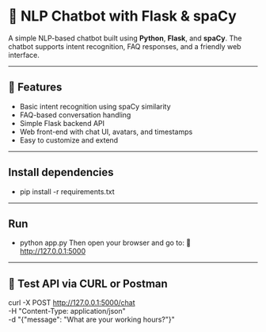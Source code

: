 # 🧠 NLP Chatbot with Flask & spaCy

A simple NLP-based chatbot built using **Python**, **Flask**, and **spaCy**. The chatbot supports intent recognition, FAQ responses, and a friendly web interface.

---

## 🚀 Features

- Basic intent recognition using spaCy similarity
- FAQ-based conversation handling
- Simple Flask backend API
- Web front-end with chat UI, avatars, and timestamps
- Easy to customize and extend

---

## Install dependencies
- pip install -r requirements.txt

---

## Run
- python app.py
Then open your browser and go to:
📍 http://127.0.0.1:5000

---

## 🧪 Test API via CURL or Postman
curl -X POST http://127.0.0.1:5000/chat \
-H "Content-Type: application/json" \
-d "{\"message\": \"What are your working hours?\"}"


